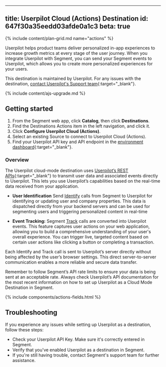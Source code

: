 
---
title: Userpilot Cloud (Actions) Destination
id: 647f30a35eedd03afde0a1c3
beta: true
---

{% include content/plan-grid.md name="actions" %}

Userpilot helps product teams deliver personalized in-app experiences to increase growth metrics at every stage of the user journey. When you integrate Userpilot with Segment, you can send your Segment events to Userpilot, which allows you to create more personalized experiences for your users.


This destination is maintained by Userpilot. For any issues with the destination, [contact Userpilot's Support team](mailto:support@userpilot.co){:target="_blank"}.

{% include content/ajs-upgrade.md %}

## Getting started

1. From the Segment web app, click **Catalog**, then click **Destinations**.
2. Find the Destinations Actions item in the left navigation, and click it.
3. Click **Configure Userpilot Cloud (Actions)**.
4. Select an existing Source to connect to Userpilot Cloud (Actions).
5. Find your Userpilot API key and API endpoint in the [environment dashboard](https://run.userpilot.io/environment){:target="_blank"}.

### Overview

The Userpilot cloud-mode destination uses [Userpilot’s REST APIs](https://docs.userpilot.com/article/195-identify-users-and-track-api){:target="_blank"} to transmit user data and associated events directly to Userpilot. This lets you use Userpilot’s capabilities based on the real-time data received from your application.

- **User Identification** Send [Identify](/docs/connections/spec/identify/) calls from Segment to Userpilot for identifying or updating user and company properties. This data is dispatched directly from your backend servers and can be used for segmenting users and triggering personalized content in real-time

- **Event Tracking:** Segment [Track](/docs/connections/spec/track/) calls are converted into Userpilot events. This feature captures user actions on your web application, allowing you to build a comprehensive understanding of your user's overall experience. You can trigger live, targeted content based on certain user actions like clicking a button or completing a transaction.

Each Identify and Track call is sent to Userpilot’s server directly without being affected by the user’s browser settings. This direct server-to-server communication enables a more reliable and secure data transfer.

Remember to follow Segment’s API rate limits to ensure your data is being sent at an acceptable rate. Always check Userpilot’s API documentation for the most recent information on how to set up Userpilot as a Cloud Mode Destination in Segment.

{% include components/actions-fields.html %}


## Troubleshooting

If you experience any issues while setting up Userpilot as a destination, follow these steps:

- Check your Userpilot API Key. Make sure it's correctly entered in Segment.
- Verify that you've enabled Userpilot as a destination in Segment.
- If you're still having trouble, contact Segment's support team for further assistance.